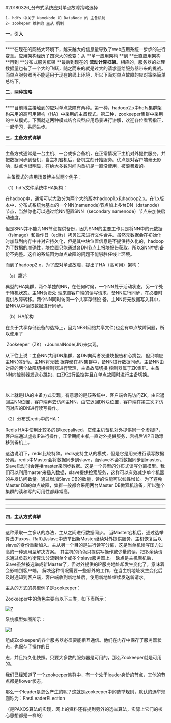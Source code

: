 #20180326_分布式系统应对单点故障策略选择

```
1- hdfs 中关于 NameNode 和 DataNode 的 主备机制
2- zookeper 维护的 主从 机制
```



**一，引入**

****

****在现在的网络大环境下，越来越大的信息量导致了web应用系统一步步的进行变革。应用架构经历了四次大的改变：从 **单一应用架构 **到 **垂直应用架构 **再到 **分布式服务框架 **最后到现在的 **流动计算框架**。相应的，服务器的处理数据量也有了一个大的飞跃，随之而来的就是过大的请求量给服务器带来的挑战。而单点服务器再不能适用于现在的线上环境，所以下面对单点故障的应对策略简单总结下。

**二，两种策略**

****

****目前博主接触到的应对单点故障有两种。第一种，hadoop2.x中hdfs集群架构采用的高可用架构（HA）中采用的主备模式。第二种，zookeeper集群中采用的主从模式。下面就这两种模式结合典型应用场景进行讲解，欢迎各位看官指正，一起学习，共同进步。

**三，主备方式详解**

****

   主备方式通常是一台主机、一台或多台备机，在正常情况下主机对外提供服务，并把数据同步到备机，当主机宕机后，备机立刻开始服务。优点是对客户端毫无影响，缺点也很明显，在绝大多数时间内备机是一直没使用，被浪费着的。

​    主备模式的应用场景博主举两个例子：

   （1）hdfs文件系统中HA架构：

在hadoop中，通常可以大致分为两个大的版本hadoop1.x和hadoop2.x。在1.x版本中，分布式系统为基本的一个NN(namenode)节点加上多台DN（datanode）节点，当然你也可以通过给NN配置SNN（secondary namenode）节点来加快启动速度。

但是SNN并不能为NN节点提供备份，因为SNN的主要工作只是将NN中的元数据（fsimage）和操作日（edits）拷贝过来进行文件合并。虽然元数据会在初始化时加载到内存中并对它持久化，但是其中块位置信息是不提供持久化的，hadoop为了数据的准确性，块位置只能通过各DN节点上报块报告获取，所以SNN中的备份不完整。这样的系统因为单点故障的问题不能够胜任线上环境。

而到了hadoop2.x，为了应对单点故障，提出了HA（高可用）架构：

​      （a）简述

   典型的HA集群，两个单独的NN，在任何时候，一个NN处于活动状态，另一个处于待机状态。主NN负责处        理来自客户端的读写请求，备NN进行同步，在必要时提供故障转移。两个NN同时访问一个共享存储设          备，主NN将元数据写入其中，备NN从中读取数据进行同步。

​      （b）HA架构

​       在关于共享存储设备的选择上，因为NFS(网络共享文件)也会有单点故障问题，所以使用了

​       Zookeeper（ZK）+JournalNode(JN)来实现。

​       从下往上说：主备NN共用DN集群，各DN向两者发送块报告和心跳包，但只响应主NN的指令。主NN将元数        据存储在JN集群中，备NN进行数据同步。主备NN由对应的两个故障切换控制器进行管理，主备故障切换        控制器属于ZK集群。主备NN向控制器发送心跳包，由ZK进行监控并且在单点故障时进行主备切换。

​       

​     以上就是HA的主备方式实现，有意思的是该系统中，客户端会先访问ZK，由它返回主NN位置，客户端再去访问主NN，由它返回DN块位置，客户端在第三次才访问对应的DN进行读写操作。

   （2）分布式redis中的HA：

Redis HA中使用比较多的是keepalived，它使主机备机对外提供同一个虚拟IP，客户端通过虚拟IP进行操作，正常期间主机一直对外提供服务，宕机后VIP自动漂移到备机上。

​     这边说明下，redis比较特殊。redis支持主从的模式，但是它是用来进行读写数据分离。redis中Master会将数据同步到slave，而slave不会将数据同步到master。Slave启动时会连接master来同步数据。这是一个典型的分布式读写分离模型。我们可以利用master来插入数据，slave提供检索服务，这样可以有效减少单个机器的并发访问数量。通过增加Slave DB的数量，读的性能可以线性增长。为了避免Master DB的单点故障，集群一般都会采用两台Master DB做双机热备，所以整个集群的读和写的可用性都非常高。

****

****

****

**四，主从方式详解**

****

这种采取一主多从的办法，主从之间进行数据同步。 当Master宕机后，通过选举算法(Paxos、Raft)从slave中选举出新Master继续对外提供服务，主机恢复后以slave的身份重新加入。主从另一个目的是进行读写分离，这是当单机读写压力过高的一种通用型解决方案。 其主机的角色只提供写操作或少量的读，把多余读请求通过负载均衡算法分流到单个或多个slave服务器上。
缺点是主机宕机后，Slave虽然被选举成新Master了，但对外提供的IP服务地址却发生变化了，意味着会影响到客户端。 解决这种情况需要一些额外的工作，在当主机地址发生变化后及时通知到客户端，客户端收到新地址后，使用新地址继续发送新请求。

主从的方式的典型例子是zookeeper：

Zookeeper中的角色主要有以下三类，如下表所示：

[![7](http://static.oschina.net/uploads/img/201308/08171344_cqXs.jpg)](http://static.oschina.net/uploads/img/201308/08171344_cqXs.jpg)

系统模型如图所示：

[![1](http://static.oschina.net/uploads/img/201308/08171345_l5K3.jpg)](http://static.oschina.net/uploads/img/201308/08171345_l5K3.jpg)

组成Zookeeper的各个服务器必须要能相互通信。他们在内存中保存了服务器状态，也保存了操作的日

志，并且持久化快照。只要大多数的服务器是可用的，那么Zookeeper就是可用的。

我们已经知道了一个zookeeper集群中，有一个处于leader身份的节点，其他的节点都是flower状态。

那么一个leader是怎么产生的呢？这就是zookeeper中的选举规则，默认的选举规则称为：FastLeaderELection

（是PAXOS算法的实现，网上的资料还有提到另外的选举算法，实际上它们的核心思想都是一样的）